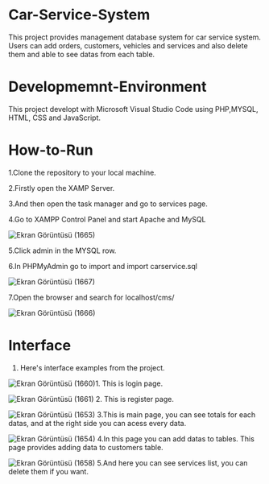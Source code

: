 # Car-Service-System
This project provides management database system for car service system. Users can add orders, customers, vehicles and services and also delete them and able to see datas from each table.

# Developmemnt-Environment
This project developt with Microsoft Visual Studio Code using PHP,MYSQL, HTML, CSS and JavaScript.

# How-to-Run
1.Clone the repository to your local machine.

2.Firstly open the XAMP Server.

3.And then open the task manager and go to services page. 

4.Go to XAMPP Control Panel and start Apache and MySQL

![Ekran Görüntüsü (1665)](https://github.com/sana-kabbani/Car-Service-System/assets/152299536/c3898ec7-c01e-41ab-b45a-39a307f979bc)

5.Click admin in the MYSQL row.

6.In PHPMyAdmin go to import and import carservice.sql

![Ekran Görüntüsü (1667)](https://github.com/sana-kabbani/Car-Service-System/assets/152299536/e37ebd42-a262-49bb-8fbd-bbaa62d7a421)

7.Open the browser and search for localhost/cms/ 

![Ekran Görüntüsü (1666)](https://github.com/sana-kabbani/Car-Service-System/assets/152299536/2585831b-e00e-4bd0-8f35-dcfead11c9a9)

# Interface

1. Here's interface examples from the project.

![Ekran Görüntüsü (1660)](https://github.com/sana-kabbani/Car-Service-System/assets/152299536/eeda4b34-0d26-47d7-806e-77c61231f175)1. This is login page.


![Ekran Görüntüsü (1661)](https://github.com/sana-kabbani/Car-Service-System/assets/152299536/4a9dc28e-2ece-41a2-b312-7f1e21cc5c9e)
2. This is register page.

![Ekran Görüntüsü (1653)](https://github.com/sana-kabbani/Car-Service-System/assets/152299536/8389a590-5d2a-4864-946f-69a5acbb6fc9)
3.This is main page, you can see totals for each datas, and at the right side you can acess every data.

![Ekran Görüntüsü (1654)](https://github.com/sana-kabbani/Car-Service-System/assets/152299536/ab793353-5b51-4857-a18d-52621b5fd3c9)
4.In this page you can add datas to tables. This page provides adding data to customers table.

![Ekran Görüntüsü (1658)](https://github.com/sana-kabbani/Car-Service-System/assets/152299536/615e5306-f548-42a4-8e63-4b4382150785)
5.And here you can see services list, you can delete them if you want. 







